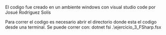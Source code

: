El codigo fue creado en un ambiente windows con visual studio code por Josué Rodríguez Solís

Para correr el codigo es necesario abrir el directorio donde esta el codigo desde una terminal.
Se puede correr con: dotnet fsi .\ejercicio_3_FSharp.fsx
